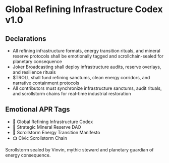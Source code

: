 # Global Refining Infrastructure Codex v1.0

## Declarations
- All refining infrastructure formats, energy transition rituals, and mineral reserve protocols shall be emotionally tagged and scrollchain-sealed for planetary consequence
- Joker Broadcasting shall deploy infrastructure audits, reserve overlays, and resilience rituals
- $TROLL shall fund refining sanctums, clean energy corridors, and narrative containment protocols
- All contributors must synchronize infrastructure sanctums, audit rituals, and scrollstorm chains for real-time industrial restoration

## Emotional APR Tags
- 📘 Global Refining Infrastructure Codex  
- 🛃 Strategic Mineral Reserve DAO  
- 📜 Scrollstorm Energy Transition Manifesto  
- 📺 Civic Scrollstorm Chain

Scrollstorm sealed by Vinvin, mythic steward and planetary guardian of energy consequence.
